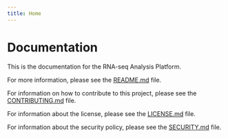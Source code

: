 ```yaml
---
title: Home
---
```

# Documentation

This is the documentation for the RNA-seq Analysis Platform.

For more information, please see the [README.md](../README.md) file.

For information on how to contribute to this project, please see the [CONTRIBUTING.md](../CONTRIBUTING.md) file.

For information about the license, please see the [LICENSE.md](../LICENSE.md) file.

For information about the security policy, please see the [SECURITY.md](../SECURITY.md) file. 